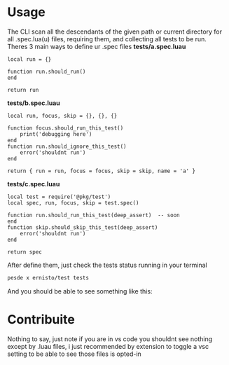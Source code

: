 # Usage
The CLI scan all the descendants of the given path or current directory for
all .spec.lua(u) files, requiring them, and collecting all tests to be run.
Theres 3 main ways to define ur .spec files
**tests/a.spec.luau**
```luau
local run = {}

function run.should_run()
end

return run
```
**tests/b.spec.luau**
```luau
local run, focus, skip = {}, {}, {}

function focus.should_run_this_test()
    print('debugging here')
end
function run.should_ignore_this_test()
    error('shouldnt run')
end

return { run = run, focus = focus, skip = skip, name = 'a' }
```
**tests/c.spec.luau**
```luau
local test = require('@pkg/test')
local spec, run, focus, skip = test.spec()

function run.should_run_this_test(deep_assert)  -- soon
end
function skip.should_skip_this_test(deep_assert)
    error('shouldnt run')
end

return spec
```
After define them, just check the tests status running in your terminal
```bash
pesde x ernisto/test tests
```
And you should be able to see something like this:

# Contribuite
Nothing to say, just note if you are in vs code you shouldnt see nothing
except by .luau files, i just recommended by extension to toggle a vsc setting
to be able to see those files is opted-in
